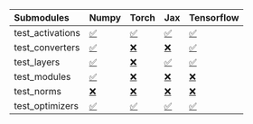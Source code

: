 | Submodules       | Numpy                                                                                                                           | Torch                                                                                                                           | Jax                                                                                                                             | Tensorflow                                                                                                                      |
|:-----------------|:--------------------------------------------------------------------------------------------------------------------------------|:--------------------------------------------------------------------------------------------------------------------------------|:--------------------------------------------------------------------------------------------------------------------------------|:--------------------------------------------------------------------------------------------------------------------------------|
| test_activations | <a href="https://github.com/unifyai/ivy/runs/7897713374?check_suite_focus=true" rel="noopener noreferrer" target="_blank">✅</a> | <a href="https://github.com/unifyai/ivy/runs/7897714212?check_suite_focus=true" rel="noopener noreferrer" target="_blank">✅</a> | <a href="https://github.com/unifyai/ivy/runs/7897715007?check_suite_focus=true" rel="noopener noreferrer" target="_blank">✅</a> | <a href="https://github.com/unifyai/ivy/runs/7897715620?check_suite_focus=true" rel="noopener noreferrer" target="_blank">✅</a> |
| test_converters  | <a href="https://github.com/unifyai/ivy/runs/7897713509?check_suite_focus=true" rel="noopener noreferrer" target="_blank">✅</a> | <a href="https://github.com/unifyai/ivy/runs/7897714350?check_suite_focus=true" rel="noopener noreferrer" target="_blank">❌</a> | <a href="https://github.com/unifyai/ivy/runs/7897715141?check_suite_focus=true" rel="noopener noreferrer" target="_blank">❌</a> | <a href="https://github.com/unifyai/ivy/runs/7897715720?check_suite_focus=true" rel="noopener noreferrer" target="_blank">✅</a> |
| test_layers      | <a href="https://github.com/unifyai/ivy/runs/7897713677?check_suite_focus=true" rel="noopener noreferrer" target="_blank">✅</a> | <a href="https://github.com/unifyai/ivy/runs/7897714480?check_suite_focus=true" rel="noopener noreferrer" target="_blank">❌</a> | <a href="https://github.com/unifyai/ivy/runs/7897715263?check_suite_focus=true" rel="noopener noreferrer" target="_blank">✅</a> | <a href="https://github.com/unifyai/ivy/runs/7897715843?check_suite_focus=true" rel="noopener noreferrer" target="_blank">✅</a> |
| test_modules     | <a href="https://github.com/unifyai/ivy/runs/7897713807?check_suite_focus=true" rel="noopener noreferrer" target="_blank">✅</a> | <a href="https://github.com/unifyai/ivy/runs/7897714613?check_suite_focus=true" rel="noopener noreferrer" target="_blank">❌</a> | <a href="https://github.com/unifyai/ivy/runs/7897715349?check_suite_focus=true" rel="noopener noreferrer" target="_blank">❌</a> | <a href="https://github.com/unifyai/ivy/runs/7897715961?check_suite_focus=true" rel="noopener noreferrer" target="_blank">❌</a> |
| test_norms       | <a href="https://github.com/unifyai/ivy/runs/7897713973?check_suite_focus=true" rel="noopener noreferrer" target="_blank">❌</a> | <a href="https://github.com/unifyai/ivy/runs/7897714738?check_suite_focus=true" rel="noopener noreferrer" target="_blank">❌</a> | <a href="https://github.com/unifyai/ivy/runs/7897715442?check_suite_focus=true" rel="noopener noreferrer" target="_blank">❌</a> | <a href="https://github.com/unifyai/ivy/runs/7897716092?check_suite_focus=true" rel="noopener noreferrer" target="_blank">❌</a> |
| test_optimizers  | <a href="https://github.com/unifyai/ivy/runs/7897714096?check_suite_focus=true" rel="noopener noreferrer" target="_blank">✅</a> | <a href="https://github.com/unifyai/ivy/runs/7897714855?check_suite_focus=true" rel="noopener noreferrer" target="_blank">✅</a> | <a href="https://github.com/unifyai/ivy/runs/7897715524?check_suite_focus=true" rel="noopener noreferrer" target="_blank">✅</a> | <a href="https://github.com/unifyai/ivy/runs/7897716224?check_suite_focus=true" rel="noopener noreferrer" target="_blank">✅</a> |